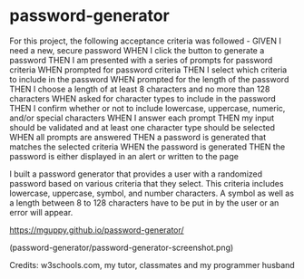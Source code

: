 # password-generator

For this project, the following acceptance criteria was followed - 
GIVEN I need a new, secure password
WHEN I click the button to generate a password
THEN I am presented with a series of prompts for password criteria
WHEN prompted for password criteria
THEN I select which criteria to include in the password
WHEN prompted for the length of the password
THEN I choose a length of at least 8 characters and no more than 128 characters
WHEN asked for character types to include in the password
THEN I confirm whether or not to include lowercase, uppercase, numeric, and/or special characters
WHEN I answer each prompt
THEN my input should be validated and at least one character type should be selected
WHEN all prompts are answered
THEN a password is generated that matches the selected criteria
WHEN the password is generated
THEN the password is either displayed in an alert or written to the page

I built a password generator that provides a user with a randomized password based on various criteria that they select.  This criteria includes lowercase, uppercase, symbol, and number characters.  A symbol as well as a length between 8 to 128 characters have to be put in by the user or an error will appear.

https://mguppy.github.io/password-generator/

(password-generator/password-generator-screenshot.png)

Credits: w3schools.com, my tutor, classmates and my programmer husband